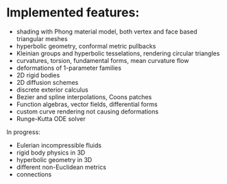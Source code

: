 # Implemented features:
- shading with Phong material model, both vertex and face based triangular meshes
- hyperbolic geometry, conformal metric pullbacks
- Kleinian groups and hyperbolic tesselations, rendering circular triangles
- curvatures, torsion, fundamental forms, mean curvature flow
- deformations of 1-parameter families
- 2D rigid bodies
- 2D diffusion schemes
- discrete exterior calculus
- Bezier and spline interpolations, Coons patches
- Function algebras, vector fields, differential forms
- custom curve rendering not causing deformations
- Runge-Kutta ODE solver

In progress:
- Eulerian incompressible fluids
- rigid body physics in 3D
- hyperbolic geometry in 3D
- different non-Euclidean metrics
- connections
